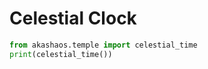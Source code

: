 # Celestial Clock

```python
from akashaos.temple import celestial_time
print(celestial_time())
```
